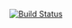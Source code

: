 [![Build Status](https://travis-ci.org/oshimayoan/TryShippr.svg?branch=master)](https://travis-ci.org/oshimayoan/TryShippr)
